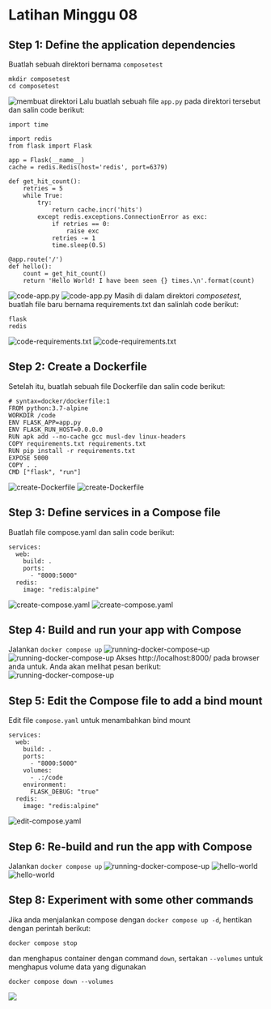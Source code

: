 # Latihan Minggu 08
## Step 1: Define the application dependencies
Buatlah sebuah direktori bernama `composetest`
```
mkdir composetest
cd composetest
```
![membuat direktori](gambar-01.png)
Lalu buatlah sebuah file `app.py` pada direktori tersebut dan salin code berikut:
```
import time

import redis
from flask import Flask

app = Flask(__name__)
cache = redis.Redis(host='redis', port=6379)

def get_hit_count():
    retries = 5
    while True:
        try:
            return cache.incr('hits')
        except redis.exceptions.ConnectionError as exc:
            if retries == 0:
                raise exc
            retries -= 1
            time.sleep(0.5)

@app.route('/')
def hello():
    count = get_hit_count()
    return 'Hello World! I have been seen {} times.\n'.format(count)
```
![code-app.py](gambar-02.png)
![code-app.py](gambar-03.png)
Masih di dalam direktori *composetest*, buatlah file baru bernama requirements.txt dan salinlah code berikut:
```
flask
redis
```
![code-requirements.txt](gambar-04.png)
![code-requirements.txt](gambar-05.png)

## Step 2: Create a Dockerfile
Setelah itu, buatlah sebuah file Dockerfile dan salin code berikut:
```
# syntax=docker/dockerfile:1
FROM python:3.7-alpine
WORKDIR /code
ENV FLASK_APP=app.py
ENV FLASK_RUN_HOST=0.0.0.0
RUN apk add --no-cache gcc musl-dev linux-headers
COPY requirements.txt requirements.txt
RUN pip install -r requirements.txt
EXPOSE 5000
COPY . .
CMD ["flask", "run"]
```
![create-Dockerfile](gambar-06.png)
![create-Dockerfile](gambar-07.png)

## Step 3: Define services in a Compose file
Buatlah file compose.yaml dan salin code berikut:
```
services:
  web:
    build: .
    ports:
      - "8000:5000"
  redis:
    image: "redis:alpine"
```
![create-compose.yaml](gambar-08.png)
![create-compose.yaml](gambar-09.png)

## Step 4: Build and run your app with Compose
Jalankan `docker compose up`
![running-docker-compose-up](gambar-10.png)
![running-docker-compose-up](gambar-11.png)
Akses  http://localhost:8000/ pada browser anda untuk. Anda akan melihat pesan berikut:
![running-docker-compose-up](gambar-12.png)

## Step 5: Edit the Compose file to add a bind mount
Edit file `compose.yaml` untuk menambahkan bind mount
```
services:
  web:
    build: .
    ports:
      - "8000:5000"
    volumes:
      - .:/code
    environment:
      FLASK_DEBUG: "true"
  redis:
    image: "redis:alpine"
```
![edit-compose.yaml](gambar-14.png)

## Step 6: Re-build and run the app with Compose
Jalankan `docker compose up`
![running-docker-compose-up](gambar-15.png)
![hello-world](gambar-16.png)
![hello-world](gambar-17.png)

## Step 8: Experiment with some other commands
Jika anda menjalankan compose dengan `docker compose up -d`, hentikan dengan perintah berikut:
```
docker compose stop
```
dan menghapus container dengan command `down`, sertakan `--volumes` untuk menghapus volume data yang digunakan
```
docker compose down --volumes
```
![](gambar-18.png)
